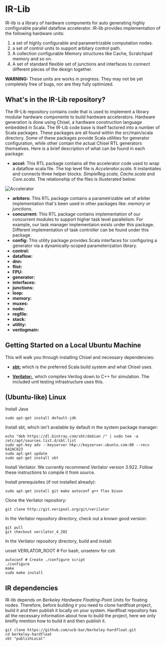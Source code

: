 # IR-Lib

IR-lib is a library of hardware components for auto generating highly configurable parallel dataflow accelerator.
IR-lib provides implementation of the following hardware units:

1. a set of highly configurable and paramertrizable computation nodes.
2. a set of control units to support arbitary control path.
3. A collection configurable Memory structures like Cache, Scratchpad memory and so on.
4. A set of standard flexible set of junctions and interfaces to connect different pieces of the design together.


**WARNING:** These units are works in progress. They may not be yet completely free of bugs, nor are they fully optimized.

## What's in the IR-Lib repository?

The IR-Lib repository contains code that is used to implement a library modular hardware components to build hardware accelerators. Hardware generation is done using Chisel, a hardware construction language embedded in Scala.
The IR-Lib code base is itself factored into a number of Scala packages. These packages are all found within the src/main/scala directory. Some of these packages provide Scala utilities for generator configuration, while other contain the actual Chisel RTL generators themselves. Here is a brief description of what can be found in each package:

* **accel:** This RTL package contains all the accelerator code used to wrap a dataflow scala file. The top level file is *Accelerator.scala*. It instantiates and connects three helper blocks: *SimpleReg.scala*, *Cache.scala* and *Core.scala*. The relationship of the files is illusterated below:

![Accelerator](./figure/accelerator.png)

* **arbiters:** This RTL package contains a parametrizable set of arbiter implementation that's been used in other packages like: *memory* or *junctions*.
* **concurrent:** This RTL package contains implementation of our concurrent modules to support higher task level parallelism. For example, our task manager implementaion exists under this package. Different implementation of task controller can be found under this package.
* **config:** This utility package provides Scala interfaces for configuring a generator via a dynamically-scoped parameterization library.
* **control:**
* **dataflow:**
* **dnn:**
* **flist:**
* **FPU:**
* **generator:**
* **interfaces:**
* **junctions:**
* **loop:**
* **memory:**
* **muxes:**
* **node:**
* **regfile:**
* **stack:**
* **utility:**
* **verilogmain:**


## Getting Started on a Local Ubuntu Machine

This will walk you through installing Chisel and necessary dependencies:

* **[sbt:](https://www.scala-sbt.org/)** which is the preferred Scala build system and what Chisel uses.

* **[Verilator:](https://www.veripool.org/wiki/verilator)**, which compiles Verilog down to C++ for simulation. The included unit testing infrastructure uses this.

## (Ubuntu-like) Linux

Install Java

```
sudo apt-get install default-jdk
```

Install sbt, which isn't available by default in the system package manager:

```
echo "deb https://dl.bintray.com/sbt/debian /" | sudo tee -a /etc/apt/sources.list.d/sbt.list
sudo apt-key adv --keyserver hkp://keyserver.ubuntu.com:80 --recv 642AC823
sudo apt-get update
sudo apt-get install sbt
```

Install Verilator. We currently recommend Verilator version 3.922. Follow these instructions to compile it from source.

Install prerequisites (if not installed already):

```
sudo apt-get install git make autoconf g++ flex bison
```

Clone the Verilator repository:

```
git clone http://git.veripool.org/git/verilator
```
In the Verilator repository directory, check out a known good version:

```
git pull
git checkout verilator_4_202
```

In the Verilator repository directory, build and install:

unset VERILATOR_ROOT # For bash, unsetenv for csh
```
autoconf # Create ./configure script
./configure
make
sudo make install
```


## IR dependencies
IR-lib depends on _Berkeley Hardware Floating-Point Units_ for floating nodes. Therefore, before building ir you need to clone hardfloat project, build it and then publish it locally on your system. Hardfloat repository has all the necessary information about how to build the project, here we only breifly mention how to build it and then publish it.

```
git clone https://github.com/ucb-bar/berkeley-hardfloat.git
cd berkeley-hardfloat
sbt "publishLocal"
```